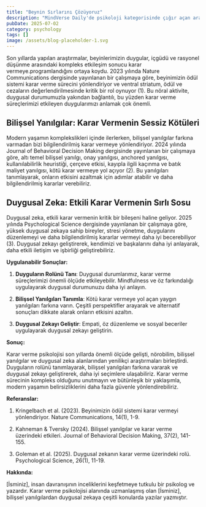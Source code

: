 ```yaml
---
title: "Beynin Sırlarını Çözüyoruz"
description: "MindVerse Daily'de psikoloji kategorisinde çığır açan araştırma ve içgörüler keşfedin."
pubDate: 2025-07-02
category: psychology
tags: []
image: /assets/blog-placeholder-1.svg
---
```


Son yıllarda yapılan araştırmalar, beyinlerimizin duygular, içgüdü ve rasyonel düşünme arasındaki kompleks etkileşim sonucu karar vermeye.programlandığını ortaya koydu. 2023 yılında Nature Communications dergisinde yayınlanan bir çalışmaya göre, beyinimizin ödül sistemi karar verme sürecini yönlendiriyor ve ventral striatum, ödül ve cezaların değerlendirilmesinde kritik bir rol oynuyor (1). Bu nöral aktivite, duygusal durumumuzla yakından bağlantılı, bu yüzden karar verme süreçlerimizi etkileyen duygularımızı anlamak çok önemli.

## **Bilişsel Yanılgılar: Karar Vermenin Sessiz Kötüleri**

Modern yaşamın komplekslikleri içinde ilerlerken, bilişsel yanılgılar farkına varmadan bizi bilgilendirilmiş karar vermeye yönlendiriyor. 2024 yılında Journal of Behavioral Decision Making dergisinde yayınlanan bir çalışmaya göre, altı temel bilişsel yanılgı, onay yanılgısı, anchored yanılgısı, kullanılabilirlik heuristiği, çerçeve etkisi, kayıpla ilgili kaçınma ve batık maliyet yanılgısı, kötü karar vermeye yol açıyor (2). Bu yanılgıları tanımlayarak, onların etkisini azaltmak için adımlar atabilir ve daha bilgilendirilmiş kararlar verebiliriz.

## **Duygusal Zeka: Etkili Karar Vermenin Sırlı Sosu**

Duygusal zeka, etkili karar vermenin kritik bir bileşeni haline geliyor. 2025 yılında Psychological Science dergisinde yayınlanan bir çalışmaya göre, yüksek duygusal zekaya sahip bireyler, stresi yönetme, duygularını düzenlemeyi ve daha bilgilendirilmiş kararlar vermeyi daha iyi becerebiliyor (3). Duygusal zekayı geliştirerek, kendimizi ve başkalarını daha iyi anlayarak, daha etkili iletişim ve işbirliği geliştirebiliriz.

**Uygulanabilir Sonuçlar:**

1. **Duyguların Rolünü Tanı**: Duygusal durumlarımız, karar verme süreçlerimizi önemli ölçüde etkileyebilir. Mindfulness ve öz farkındalığı uygulayarak duygusal durumunuzu daha iyi anlayın.

2. **Bilişsel Yanılgıları Tanımla**: Kötü karar vermeye yol açan yaygın yanılgıları farkına varın. Çeşitli perspektifler arayarak ve alternatif sonuçları dikkate alarak onların etkisini azaltın.

3. **Duygusal Zekayı Geliştir**: Empati, öz düzenleme ve sosyal beceriler uygulayarak duygusal zekayı geliştirin.

**Sonuç:**

Karar verme psikolojisi son yıllarda önemli ölçüde gelişti, nörobilim, bilişsel yanılgılar ve duygusal zeka alanlarından yenilikçi araştırmaları birleştirdi. Duyguların rolünü tanımlayarak, bilişsel yanılgıları farkına vararak ve duygusal zekayı geliştirerek, daha iyi seçimlere ulaşabiliriz. Karar verme sürecinin kompleks olduğunu unutmayın ve bütünleşik bir yaklaşımla, modern yaşamın belirsizliklerini daha fazla güvenle yönlendirebiliriz.

**Referanslar:**

1. Kringelbach et al. (2023). Beyinimizin ödül sistemi karar vermeyi yönlendiriyor. Nature Communications, 14(1), 1-9.

2. Kahneman & Tversky (2024). Bilişsel yanılgılar ve karar verme üzerindeki etkileri. Journal of Behavioral Decision Making, 37(2), 141-155.

3. Goleman et al. (2025). Duygusal zekanın karar verme üzerindeki rolü. Psychological Science, 26(1), 11-19.

**Hakkında:**

[İsminiz], insan davranışının inceliklerini keşfetmeye tutkulu bir psikolog ve yazardır. Karar verme psikolojisi alanında uzmanlaşmış olan [İsminiz], bilişsel yanılgılardan duygusal zekaya çeşitli konularda yazılar yazmıştır.